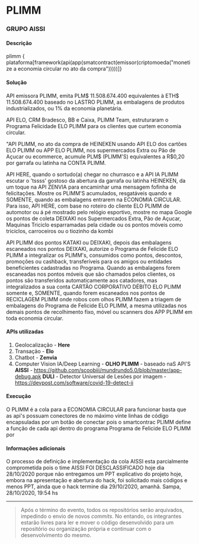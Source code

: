 # PLIMM

### GRUPO AISSI

#### **Descrição**

plimm { plataforma[framework(api(app(smatcontract(emissor(criptomoeda("monetize a economia circular no ato da compra")))))]}



#### **Solução** 

API emissora PLIMM, emita PLM$ 11.508.674.400 equivalentes à ETH$ 11.508.674.400 baseado no LASTRO PLIMM, as embalagens de produtos industrializados, ou 1% da economia planetária.

API ELO, CRM Bradesco, BB e Caixa, PLIMM Team, estruturaram o Programa Felicidade ELO PLIMM para os clientes que curtem economia circular.

"API PLIMM, no ato da compra de HEINEKEN usando API ELO dos cartões ELO PLIMM ou APP ELO PLIMM, nos supermercados Extra ou Pão de Açucar ou ecommerce, acumule PLM$ (PLIMM'S) equivalentes a R$0,20 por garrafa ou latinha na CONTA PLIMM. 

API HERE, quando o sortudo(a) chegar no churrasco e a API IA PLIMM escutar o 'tssss' gostoso da abertura da garrafa ou latinha HEINEKEN, da um toque na API ZENVIA para encaminhar uma mensagem fofinha de felicitações. Mostre os PLIMM'S acumulados, resgatáveis quando e SOMENTE, quando as embalagens entrarem na ECONOMIA CIRCULAR. Para isso, API HERE, com base no roteiro do cliente ELO PLIMM de automotor ou á pé mostrado pelo relógio esportivo, mostre no mapa Google os pontos de coleta DEIXAKI nos Supermercados Extra, Pão de Açucar, Maquinas Triciclo esparramadas pela cidade ou os pontos móveis como triciclos, carroceiros ou o tiozinho da kombi

API PLIMM dos pontos KATAKI ou DEIXAKI, depois das embalagens escaneados nos pontos DEIXAKI, autorize o Programa de Felicide ELO PLIMM a integralizar os PLIMM's, consumidos como pontos, descontos, promoções ou cashback, transferíveis para os amigos ou entidades beneficientes cadastradas no Programa.
Quando as embalagens forem escaneadas nos pontos móveis que são chamados pelos clientes, os pontos são transferidos automaticamente aos catadores, mas integralizados a sua conta CARTÃO CORPORATIVO DÉBITO ELO PLIMM somente e, SOMENTE, quando forem escaneados nos pontos de RECICLAGEM PLIMM onde robos com olhos PLIMM fazem a triagem de embalagens do Programa de Felicide ELO PLIMM, a mesma utilizadas  nos demais pontos de recolhimento fixo,  móvel ou scanners dos APP PLIMM em toda economia circular.

#### **APIs utilizadas**

1. Geolocalização - **Here**
2. Transação - **Elo**
3. Chatbot - **Zenvia**
4. Computer Vision IA/Deep Learning - **OLHO PLIMM** - baseado naS API'S
**AISSI** - https://github.com/scoobiii/mundrundo5.0/blob/master/app-debug.apk 
**DULI** - Detector Universal de Lesões por imagem - https://devpost.com/software/covid-19-detect-ii

#### **Execução**

O PLIMM é a cola para a ECONOMIA CIRCULAR para funcionar basta que as api's possuam conectores de no máximo vinte linhas de código encapsuladas por um botão de conectar pois o smartcontrac PLIMM define a função de cada api dentro do programa Programa de Felicide ELO PLIMM 
por 
#### **Informações adicionais**

O processo de definição e implementação da cola AISSI esta parcialmente comprometida pois o time AISSI FOI DESCLASSIFICADO hoje dia 28/10/2020 porque não entregamos um PPT explicativo do projeto hoje, embora na apresentação e abertura do hack, foi solicitado mais códigos e menos PPT, ainda que o hack termine dia 29/10/2020, amanhã.
Sampa, 28/10/2020, 19:54 hs

----------

> Após o término do evento, todos os repositórios serão arquivados, impedindo o envio de novos _commits_. No entando, os integrantes estarão livres para ler e mover o código desenvolvido para um repositório ou organização própria e continuar com o desenvolvimento do mesmo.
